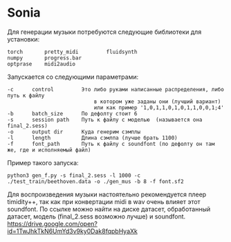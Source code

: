 # Sonia

Для генерации музыки потребуются следующие библиотеки для установки:

    torch       pretty_midi         fluidsynth
    numpy       progress.bar
    optprase    midi2audio

Запускается со следующими параметрами:

    -с      control         Это либо руками написанные распределения, либо путь к файлу 
                                в котором уже заданы они (лучший вариант)
                                или как пример '1,0,1,1,0,1,0,1,1,0,0,1;4'
    -b      batch_size      По дефолту стоит 6
    -s      session path    Путь к файлу с моделью  (называется она final_2.sess)
    -o      output dir      Куда генерим сэмплы
    -l      length          Длина сэмлпа (лучше брать 1100)
    -f      font_path       Путь к файлу с soundfont (по дефолту он там же, где и исполняемый файл)

Пример такого запуска:

    python3 gen_f.py -s final_2.sess -l 1000 -c ./test_train/beethoven.data -o ./gen_mus -b 8 -f font.sf2


Для воспроизведения музыки настоятельно рекомендуется плеер timidity++, так как 
при конвертации midi в wav очень влияет этот soundfont.
По ссылке можно найти на диске датасет, обработанный датасет, модель (final_2.sess возможно лучше)
и soundfont.
https://drive.google.com/open?id=1TwJhkTkN6UmYd3v9ky0Dak8fqpbHyaXk
